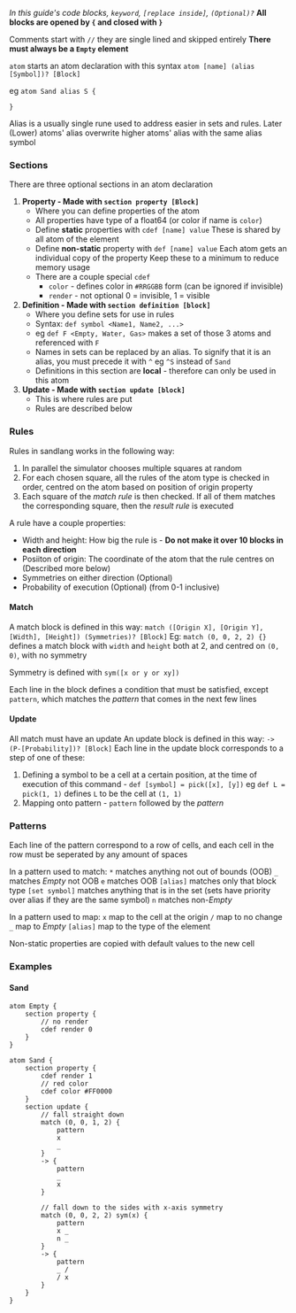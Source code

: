 *In this guide's code blocks, `keyword`, `[replace inside]`, `(Optional)?`*
**All blocks are opened by `{` and closed with `}`**

Comments start with `//` they are single lined and skipped entirely
**There must always be a `Empty` element**

`atom` starts an atom declaration with this syntax
`atom [name] (alias [Symbol])? [Block]`

eg 
`atom Sand alias S {`

`}`

Alias is a usually single rune used to address easier in sets and rules. Later (Lower) atoms' alias overwrite higher atoms' alias with the same alias symbol

### Sections
There are three optional sections in an atom declaration
1) **Property - Made with `section property [Block]`**
   - Where you can define properties of the atom
   - All properties have type of a float64 (or color if name is `color`)
   - Define **static** properties with `cdef [name] value`
    These is shared by all atom of the element
   - Define **non-static** property with `def [name] value`
    Each atom gets an individual copy of the property
    Keep these to a minimum to reduce memory usage
   - There are a couple special `cdef`
     - `color` - defines color in `#RRGGBB` form (can be ignored if invisible)
     - `render` - not optional 0 = invisible, 1 = visible
2) **Definition - Made with `section definition [block]`**
   - Where you define sets for use in rules
   - Syntax: `def symbol <Name1, Name2, ...>`
   - eg `def F <Empty, Water, Gas>` makes a set of those 3 atoms and referenced with `F`
   - Names in sets can be replaced by an alias. To signify that it is an alias, you must precede it with `^` eg `^S` instead of `Sand`
   - Definitions in this section are **local** - therefore can only be used in this atom
3) **Update - Made with `section update [block]`**
   - This is where rules are put
   - Rules are described below


### Rules
Rules in sandlang works in the following way:
1) In parallel the simulator chooses multiple squares at random
2) For each chosen square, all the rules of the atom type is checked in order, centred on the atom based on position of origin property
3) Each square of the *match rule* is then checked. If all of them matches the corresponding square, then the *result rule* is executed

A rule have a couple properties:
- Width and height: How big the rule is - **Do not make it over 10 blocks in each direction**
- Posiiton of origin: The coordinate of the atom that the rule centres on (Described more below)
- Symmetries on either direction (Optional)
- Probability of execution (Optional) (from 0-1 inclusive)

#### Match
A match block is defined in this way:
`match ([Origin X], [Origin Y], [Width], [Height]) (Symmetries)? [Block]`
Eg: `match (0, 0, 2, 2) {}` defines a match block with `width` and `height` both at 2, and centred on `(0, 0)`, with no symmetry

Symmetry is defined with `sym([x or y or xy])`

Each line in the block defines a condition that must be satisfied, except `pattern`, which matches the *pattern* that comes in the next few lines

#### Update
All match must have an update
An update block is defined in this way:
`-> (P-[Probability])? [Block]`
Each line in the update block corresponds to a step of one of these:
1) Defining a symbol to be a cell at a certain position, at the time of execution of this command - `def [symbol] = pick([x], [y])` eg `def L = pick(1, 1)` defines `L` to be the cell at `(1, 1)`
2) Mapping onto pattern - `pattern` followed by the *pattern*



### Patterns
Each line of the pattern correspond to a row of cells, and each cell in the row must be seperated by any amount of spaces

In a pattern used to match:
`*` matches anything not out of bounds (OOB)
`_` matches *Empty* not OOB
`e` matches OOB
`[alias]` matches only that block type
`[set symbol]` matches anything that is in the set (sets have priority over alias if they are the same symbol)
`n` matches non-*Empty*

In a pattern used to map:
`x` map to the cell at the origin
`/` map to no change
`_` map to *Empty*
`[alias]` map to the type of the element

Non-static properties are copied with default values to the new cell

### Examples
#### Sand
```
atom Empty {
    section property {
        // no render
        cdef render 0
    }
}

atom Sand {
    section property {
        cdef render 1
        // red color
        cdef color #FF0000
    }
    section update {
        // fall straight down
        match (0, 0, 1, 2) {
            pattern
            x
            _
        }
        -> {
            pattern
            _
            x
        }

        // fall down to the sides with x-axis symmetry
        match (0, 0, 2, 2) sym(x) {
            pattern
            x _
            n _
        }
        -> {
            pattern
            _ /
            / x
        }
    }
}
```